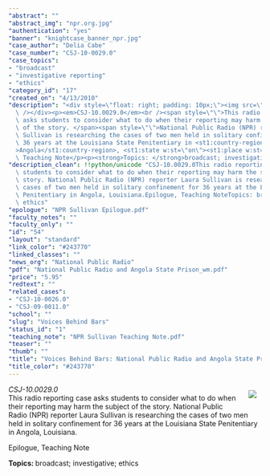 ```yaml
---
"abstract": ""
"abstract_img": "npr.org.jpg"
"authentication": "yes"
"banner": "knightcase_banner_npr.jpg"
"case_author": "Delia Cabe"
"case_number": "CSJ-10-0029.0"
"case_topics":
- "broadcast"
- "investigative reporting"
- "ethics"
"category_id": "17"
"created_on": "4/13/2010"
"description": "<div style=\"float: right; padding: 10px;\"><img src=\"/casestudy/files/photos/409/abstract.jpg\"\
  \ /></div><p><em>CSJ-10.0029.0</em><br /><span style=\"\">This radio reporting case\
  \ asks students to consider what to do when their reporting may harm the subject\
  \ of the story. </span><span style=\"\">National Public Radio (NPR) reporter Laura\
  \ Sullivan is researching the cases of two men held in solitary confinement for\
  \ 36 years at the Louisiana State Penitentiary in <st1:country-region w:st=\"on\"\
  >Angola</st1:country-region>, <st1:state w:st=\"on\"><st1:place w:st=\"on\">Louisiana</st1:place></st1:state>.</span></p><p>Epilogue,\
  \ Teaching Note</p><p><strong>Topics: </strong>broadcast; investigative; ethics</p>"
"description_clean": !!python/unicode "CSJ-10.0029.0This radio reporting case asks\
  \ students to consider what to do when their reporting may harm the subject of the\
  \ story. National Public Radio (NPR) reporter Laura Sullivan is researching the\
  \ cases of two men held in solitary confinement for 36 years at the Louisiana State\
  \ Penitentiary in Angola, Louisiana.Epilogue, Teaching NoteTopics: broadcast; investigative;\
  \ ethics"
"epologue": "NPR Sullivan Epilogue.pdf"
"faculty_notes": ""
"faculty_only": ""
"id": "54"
"layout": "standard"
"link_color": "#243770"
"linked_classes": ""
"news_org": "National Public Radio"
"pdf": "National Public Radio and Angola State Prison_wm.pdf"
"price": "5.95"
"redtext": ""
"related_cases":
- "CSJ-10-0026.0"
- "CSJ-09-0011.0"
"school": ""
"slug": "Voices Behind Bars"
"status_id": "1"
"teaching_note": "NPR Sullivan Teaching Note.pdf"
"teaser": ""
"thumb": ""
"title": "Voices Behind Bars: National Public Radio and Angola State Prison"
"title_color": "#243770"
---
```

<div style="float: right; padding: 10px;"><img src="/casestudy/files/photos/409/abstract.jpg" /></div><p><em>CSJ-10.0029.0</em><br /><span style="">This radio reporting case asks students to consider what to do when their reporting may harm the subject of the story. </span><span style="">National Public Radio (NPR) reporter Laura Sullivan is researching the cases of two men held in solitary confinement for 36 years at the Louisiana State Penitentiary in <st1:country-region w:st="on">Angola</st1:country-region>, <st1:state w:st="on"><st1:place w:st="on">Louisiana</st1:place></st1:state>.</span></p><p>Epilogue, Teaching Note</p><p><strong>Topics: </strong>broadcast; investigative; ethics</p>

